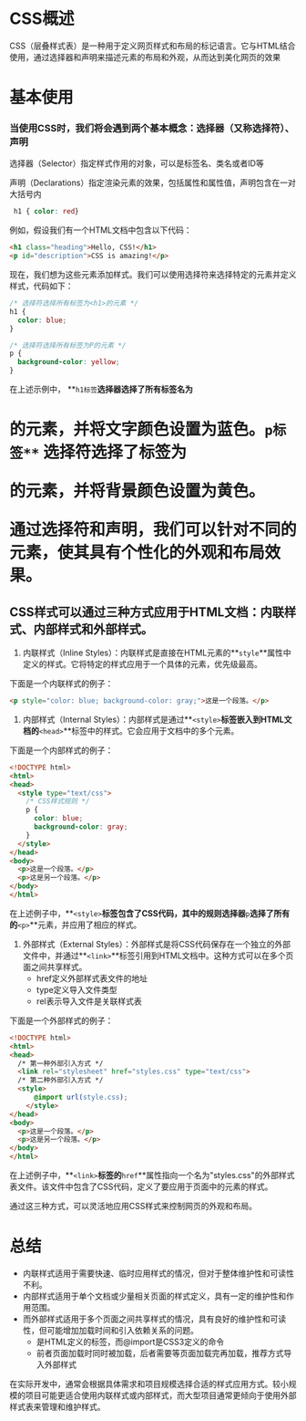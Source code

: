 # CSS概述

CSS（层叠样式表）是一种用于定义网页样式和布局的标记语言。它与HTML结合使用，通过选择器和声明来描述元素的布局和外观，从而达到美化网页的效果

# 基本使用

### 当使用CSS时，我们将会遇到两个基本概念：选择器（又称选择符）、声明

选择器（Selector）指定样式作用的对象，可以是标签名、类名或者ID等

声明（Declarations）指定渲染元素的效果，包括属性和属性值，声明包含在一对大括号内

```css
 h1 { color: red}
```

例如，假设我们有一个HTML文档中包含以下代码：

```html
<h1 class="heading">Hello, CSS!</h1>
<p id="description">CSS is amazing!</p>
```

现在，我们想为这些元素添加样式。我们可以使用选择符来选择特定的元素并定义样式，代码如下：

```css
/* 选择符选择所有标签为<h1>的元素 */
h1 {
  color: blue;
}

/* 选择符选择所有标签为P的元素 */
p {
  background-color: yellow;
}
```

在上述示例中， **`h1标签`**选择器选择了所有标签名为<h1>的元素，并将文字颜色设置为蓝色。**`p标签**` 选择符选择了标签为<p>的元素，并将背景颜色设置为黄色。

通过选择符和声明，我们可以针对不同的元素，使其具有个性化的外观和布局效果。

## CSS样式可以通过三种方式应用于HTML文档：内联样式、内部样式和外部样式。

1. 内联样式（Inline Styles）：内联样式是直接在HTML元素的**`style`**属性中定义的样式。它将特定的样式应用于一个具体的元素，优先级最高。

下面是一个内联样式的例子：

```html
<p style="color: blue; background-color: gray;">这是一个段落。</p>
```

1. 内部样式（Internal Styles）：内部样式是通过**`<style>`**标签嵌入到HTML文档的**`<head>`**标签中的样式。它会应用于文档中的多个元素。

下面是一个内部样式的例子：

```html
<!DOCTYPE html>
<html>
<head>
  <style type="text/css">
    /* CSS样式规则 */
    p {
      color: blue;
      background-color: gray;
    }
  </style>
</head>
<body>
  <p>这是一个段落。</p>
  <p>这是另一个段落。</p>
</body>
</html>
```

在上述例子中，**`<style>`**标签包含了CSS代码，其中的规则选择器**`p`**选择了所有的**`<p>`**元素，并应用了相应的样式。

1. 外部样式（External Styles）：外部样式是将CSS代码保存在一个独立的外部文件中，并通过**`<link>`**标签引用到HTML文档中。这种方式可以在多个页面之间共享样式。
    - href定义外部样式表文件的地址
    - type定义导入文件类型
    - rel表示导入文件是关联样式表

下面是一个外部样式的例子：

```html
<!DOCTYPE html>
<html>
<head>
  /* 第一种外部引入方式 */
  <link rel="stylesheet" href="styles.css" type="text/css">
  /* 第二种外部引入方式 */
  <style>
      @import url(style.css);
    </style>
</head>
<body>
  <p>这是一个段落。</p>
  <p>这是另一个段落。</p>
</body>
</html>
```

在上述例子中，**`<link>`**标签的**`href`**属性指向一个名为"styles.css"的外部样式表文件。该文件中包含了CSS代码，定义了要应用于页面中的元素的样式。

通过这三种方式，可以灵活地应用CSS样式来控制网页的外观和布局。

# 总结

- 内联样式适用于需要快速、临时应用样式的情况，但对于整体维护性和可读性不利。
- 内部样式适用于单个文档或少量相关页面的样式定义，具有一定的维护性和作用范围。
- 而外部样式适用于多个页面之间共享样式的情况，具有良好的维护性和可读性，但可能增加加载时间和引入依赖关系的问题。
    - <link>是HTML定义的标签，而@import是CSS3定义的命令
    - 前者页面加载时同时被加载，后者需要等页面加载完再加载，推荐<link>方式导入外部样式

在实际开发中，通常会根据具体需求和项目规模选择合适的样式应用方式。较小规模的项目可能更适合使用内联样式或内部样式，而大型项目通常更倾向于使用外部样式表来管理和维护样式。
